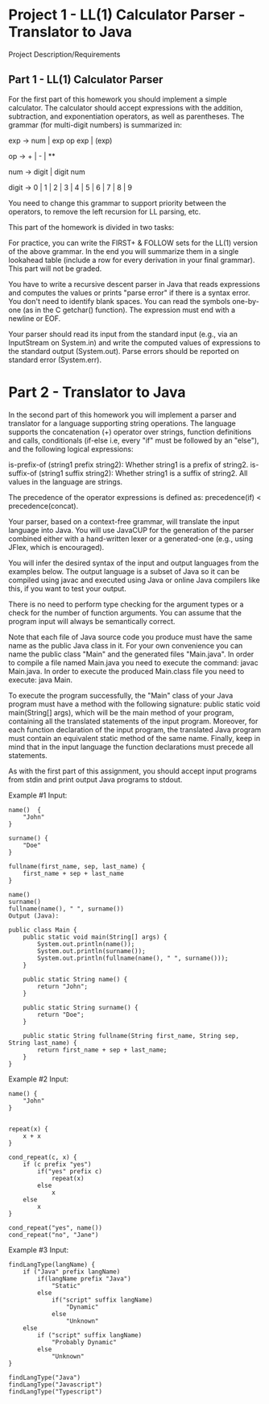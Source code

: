 # Project 1 - LL(1) Calculator Parser - Translator to Java
Project Description/Requirements

## Part 1 - LL(1) Calculator Parser
For the first part of this homework you should implement a simple calculator. The calculator should accept expressions with the addition, subtraction, and exponentiation operators, as well as parentheses. The grammar (for multi-digit numbers) is summarized in:

exp -> num | exp op exp | (exp)

op -> + | - | **

num -> digit | digit num

digit -> 0 | 1 | 2 | 3 | 4 | 5 | 6 | 7 | 8 | 9

You need to change this grammar to support priority between the operators, to remove the left recursion for LL parsing, etc.

This part of the homework is divided in two tasks:

For practice, you can write the FIRST+ & FOLLOW sets for the LL(1) version of the above grammar. In the end you will summarize them in a single lookahead table (include a row for every derivation in your final grammar). This part will not be graded.

You have to write a recursive descent parser in Java that reads expressions and computes the values or prints "parse error" if there is a syntax error. You don't need to identify blank spaces. You can read the symbols one-by-one (as in the C getchar() function). The expression must end with a newline or EOF.

Your parser should read its input from the standard input (e.g., via an InputStream on System.in) and write the computed values of expressions to the standard output (System.out). Parse errors should be reported on standard error (System.err).

# Part 2 - Translator to Java
In the second part of this homework you will implement a parser and translator for a language supporting string operations. The language supports the concatenation (+) operator over strings, function definitions and calls, conditionals (if-else i.e, every "if" must be followed by an "else"), and the following logical expressions:

is-prefix-of (string1 prefix string2): Whether string1 is a prefix of string2.
is-suffix-of (string1 suffix string2): Whether string1 is a suffix of string2.
All values in the language are strings.

The precedence of the operator expressions is defined as: precedence(if) < precedence(concat).

Your parser, based on a context-free grammar, will translate the input language into Java. You will use JavaCUP for the generation of the parser combined either with a hand-written lexer or a generated-one (e.g., using JFlex, which is encouraged).

You will infer the desired syntax of the input and output languages from the examples below. The output language is a subset of Java so it can be compiled using javac and executed using Java or online Java compilers like this, if you want to test your output.

There is no need to perform type checking for the argument types or a check for the number of function arguments. You can assume that the program input will always be semantically correct.

Note that each file of Java source code you produce must have the same name as the public Java class in it. For your own convenience you can name the public class "Main" and the generated files "Main.java". In order to compile a file named Main.java you need to execute the command: javac Main.java. In order to execute the produced Main.class file you need to execute: java Main.

To execute the program successfully, the "Main" class of your Java program must have a method with the following signature: public static void main(String[] args), which will be the main method of your program, containing all the translated statements of the input program. Moreover, for each function declaration of the input program, the translated Java program must contain an equivalent static method of the same name. Finally, keep in mind that in the input language the function declarations must precede all statements.

As with the first part of this assignment, you should accept input programs from stdin and print output Java programs to stdout.

Example #1
Input:
```
name()  {
    "John"
}

surname() {
    "Doe"
}

fullname(first_name, sep, last_name) {
    first_name + sep + last_name
}

name()
surname()
fullname(name(), " ", surname())
Output (Java):

public class Main {
    public static void main(String[] args) {
        System.out.println(name());
        System.out.println(surname());
        System.out.println(fullname(name(), " ", surname()));
    }
    
    public static String name() {
        return "John";
    }
    
    public static String surname() {
        return "Doe";
    }
    
    public static String fullname(String first_name, String sep, String last_name) {
        return first_name + sep + last_name;
    }
}
```
Example #2
Input:
```
name() {
    "John"
}


repeat(x) {
    x + x
}

cond_repeat(c, x) {
    if (c prefix "yes")
        if("yes" prefix c)
            repeat(x)
        else
            x
    else
        x
}

cond_repeat("yes", name())
cond_repeat("no", "Jane")
```
Example #3
Input:
```
findLangType(langName) {
    if ("Java" prefix langName)
        if(langName prefix "Java")
            "Static"
        else
            if("script" suffix langName)
                "Dynamic"
            else
                "Unknown"
    else
        if ("script" suffix langName)
            "Probably Dynamic"
        else
            "Unknown"
}

findLangType("Java")
findLangType("Javascript")
findLangType("Typescript")
```
